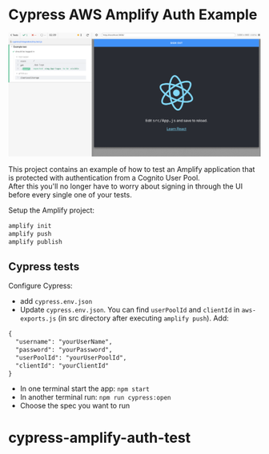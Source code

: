# Cypress AWS Amplify Auth Example

![Succesfull test](img/test-succes.png)

This project contains an example of how to test an Amplify application that is protected with authentication from a Cognito User Pool.  
After this you'll no longer have to worry about signing in through the UI before every single one of your tests.

Setup the Amplify project:

```
amplify init
amplify push
amplify publish
```

## Cypress tests

Configure Cypress:

- add `cypress.env.json`
- Update `cypress.env.json`.
  You can find `userPoolId` and `clientId` in `aws-exports.js` (in src directory after executing `amplify push`).
  Add:

```
{
  "username": "yourUserName",
  "password": "yourPassword",
  "userPoolId": "yourUserPoolId",
  "clientId": "yourClientId"
}

```

- In one terminal start the app: `npm start`
- In another terminal run: `npm run cypress:open`
- Choose the spec you want to run
# cypress-amplify-auth-test
